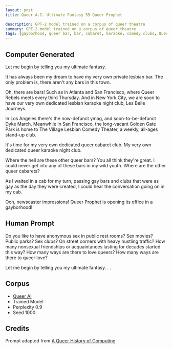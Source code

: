 ```yaml
---
layout: post
title: Queer A.I. Ultimate Fantasy 55 Queer Prophet

description: GPT-2 model trained on a corpus of queer theatre
summary: GPT-2 model trained on a corpus of queer theatre
tags: [gayborhood, queer bar, bar, cabaret, karaoke, comedy clubs, Queer Rebels, Les Belle Journeys, Village Lesbian Comedy Theater, ymag, Los Angeles, New York City, San Francisco, Atlanta, queer, GPT-2, RunwayML]
---
```


## Computer Generated

Let me begin by telling you my ultimate fantasy.

It has always been my dream to have my very own private lesbian bar. The only problem is, there aren't any bars in this town.

Oh, there are bars! Such as in Atlanta and San Francisco, where Queer Rebels meets every third Thursday. And in New York City, we are soon to have our very own dedicated lesbian karaoke night club, Les Belle Journeys.

In Los Angeles there's the now-defunct ymag, and soon-to-be-defunct Dyke March. Meanwhile in San Francisco, the long-vacant Golden Gate Park is home to The Village Lesbian Comedy Theater, a weekly, all-ages stand-up club.

It's time for my very own dedicated queer cabaret club. My very own dedicated queer karaoke night club.

Where the hell are these other queer bars? You all think they're great. I could never get into any of these bars in my wild youth. Where are the other queer cabarets?

As I waited in a cab for my turn, passing gay bars and clubs that were as gay as the day they were created, I could hear the conversation going on in my cab.

Ooh, newscaster impressions! Queer Prophet is opening its office in a gayborhood!

## Human Prompt

Do you like to have anonymous sex in public rest rooms? Sex movies? Public parks? Sex clubs? On street corners with heavy hustling traffic? How many nonsexual friendships or acquaintances lasting for decades started this way? How many ways are there to love queers? How many ways are there to queer love?

Let me begin by telling you my ultimate fantasy. . .

## Corpus

- [Queer AI](/queerai)
- Trained Model
- Perplexity 0.9
- Seed 1000

## Credits

Prompt adapted from [A Queer History of Computing](https://rhizome.org/editorial/2013/feb/19/queer-computing-1/)
